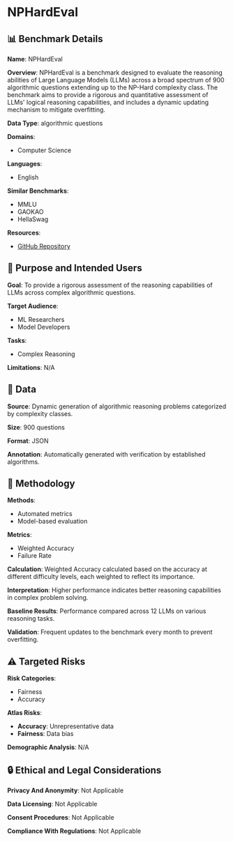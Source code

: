 # NPHardEval

## 📊 Benchmark Details

**Name**: NPHardEval

**Overview**: NPHardEval is a benchmark designed to evaluate the reasoning abilities of Large Language Models (LLMs) across a broad spectrum of 900 algorithmic questions extending up to the NP-Hard complexity class. The benchmark aims to provide a rigorous and quantitative assessment of LLMs' logical reasoning capabilities, and includes a dynamic updating mechanism to mitigate overfitting.

**Data Type**: algorithmic questions

**Domains**:
- Computer Science

**Languages**:
- English

**Similar Benchmarks**:
- MMLU
- GAOKAO
- HellaSwag

**Resources**:
- [GitHub Repository](https://github.com/casmlab/NPHardEval)

## 🎯 Purpose and Intended Users

**Goal**: To provide a rigorous assessment of the reasoning capabilities of LLMs across complex algorithmic questions.

**Target Audience**:
- ML Researchers
- Model Developers

**Tasks**:
- Complex Reasoning

**Limitations**: N/A

## 💾 Data

**Source**: Dynamic generation of algorithmic reasoning problems categorized by complexity classes.

**Size**: 900 questions

**Format**: JSON

**Annotation**: Automatically generated with verification by established algorithms.

## 🔬 Methodology

**Methods**:
- Automated metrics
- Model-based evaluation

**Metrics**:
- Weighted Accuracy
- Failure Rate

**Calculation**: Weighted Accuracy calculated based on the accuracy at different difficulty levels, each weighted to reflect its importance.

**Interpretation**: Higher performance indicates better reasoning capabilities in complex problem solving.

**Baseline Results**: Performance compared across 12 LLMs on various reasoning tasks.

**Validation**: Frequent updates to the benchmark every month to prevent overfitting.

## ⚠️ Targeted Risks

**Risk Categories**:
- Fairness
- Accuracy

**Atlas Risks**:
- **Accuracy**: Unrepresentative data
- **Fairness**: Data bias

**Demographic Analysis**: N/A

## 🔒 Ethical and Legal Considerations

**Privacy And Anonymity**: Not Applicable

**Data Licensing**: Not Applicable

**Consent Procedures**: Not Applicable

**Compliance With Regulations**: Not Applicable
